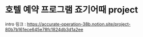 # 호텔 예약 프로그램 죠기어때 project
intro 링크 : https://accurate-operation-38b.notion.site/project-80b7b161ece645e78fc1824db3d1a2ee
